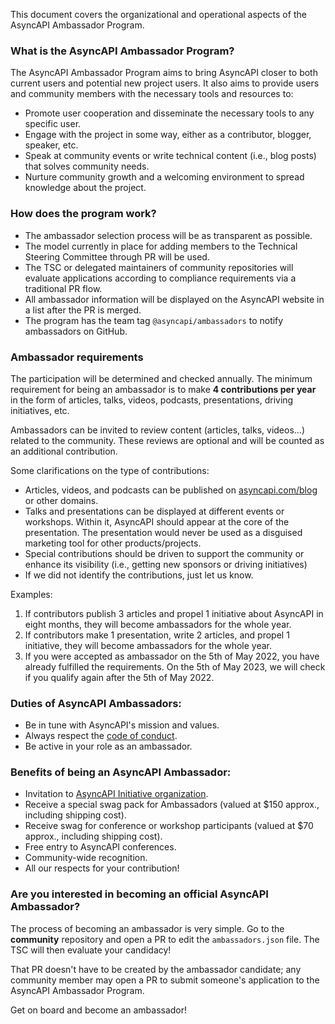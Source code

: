 This document covers the organizational and operational aspects of the AsyncAPI Ambassador Program.
### What is the AsyncAPI Ambassador Program?

The AsyncAPI Ambassador Program aims to bring AsyncAPI closer to both current users and potential new project users. It also aims to provide users and community members with the necessary tools and resources to:

- Promote user cooperation and disseminate the necessary tools to any specific user.
- Engage with the project in some way, either as a contributor, blogger, speaker, etc.
- Speak at community events or write technical content (i.e., blog posts) that solves community needs.
- Nurture community growth and a welcoming environment to spread knowledge about the project.

### How does the program work?

- The ambassador selection process will be as transparent as possible.
- The model currently in place for adding members to the Technical Steering Committee through PR will be used.
- The TSC or delegated maintainers of community repositories will evaluate applications according to compliance requirements via a traditional PR flow.
- All ambassador information will be displayed on the AsyncAPI website in a list after the PR is merged.
- The program has the team tag `@asyncapi/ambassadors` to notify ambassadors on GitHub.

### Ambassador requirements

The participation will be determined and checked annually. The minimum requirement for being an ambassador is to make **4 contributions per year** in the form of articles, talks, videos, podcasts, presentations, driving initiatives, etc.

Ambassadors can be invited to review content (articles, talks, videos...) related to the community. These reviews are optional and will be counted as an additional contribution.

Some clarifications on the type of contributions:
    
   - Articles, videos, and podcasts can be published on [asyncapi.com/blog](https://www.asyncapi.com/blog) or other domains. 
   - Talks and presentations can be displayed at different events or workshops. Within it, AsyncAPI should appear at the core of the presentation. The presentation would never be used as a disguised marketing tool for other products/projects.
   - Special contributions should be driven to support the community or enhance its visibility (i.e., getting new sponsors or driving initiatives) 
   - If we did not identify the contributions, just let us know.
         
   Examples: 

   1. If contributors publish 3 articles and propel 1 initiative about AsyncAPI in eight months, they will become ambassadors for the whole year.
   2. If contributors make 1 presentation, write 2 articles, and propel 1 initiative, they will become ambassadors for the whole year.
   3. If you were accepted as ambassador on the 5th of May 2022, you have already fulfilled the requirements. On the 5th of May 2023, we will check if you qualify again after the 5th of May 2022.
   
   ### Duties of AsyncAPI Ambassadors:

- Be in tune with AsyncAPI's mission and values.
- Always respect the [code of conduct](https://github.com/asyncapi/.github/blob/master/CODE_OF_CONDUCT.md).
- Be active in your role as an ambassador.

### Benefits of being an AsyncAPI Ambassador:

- Invitation to [AsyncAPI Initiative organization](https://github.com/orgs/asyncapi/people).
- Receive a special swag pack for Ambassadors (valued at $150 approx., including shipping cost).
- Receive swag for conference or workshop participants (valued at $70 approx., including shipping cost).
- Free entry to AsyncAPI conferences.
- Community-wide recognition.
- All our respects for your contribution!

### Are you interested in becoming an official AsyncAPI Ambassador?

The process of becoming an ambassador is very simple. Go to the **community** repository and open a PR to edit the `ambassadors.json` file. The TSC will then evaluate your candidacy!

That PR doesn't have to be created by the ambassador candidate; any community member may open a PR to submit someone's application to the AsyncAPI Ambassador Program. 

Get on board and become an ambassador!

